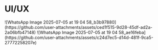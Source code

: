<h1>UI/UX</h1>
![WhatsApp Image 2025-07-05 at 19 04 58_b3b97880](https://github.com/user-attachments/assets/ced1f515-9d28-45df-ad2a-2a06bfb47148)
![WhatsApp Image 2025-07-05 at 19 04 58_ae16feba](https://github.com/user-attachments/assets/c24d7ec5-d14d-481f-9ca5-27772258207e)
